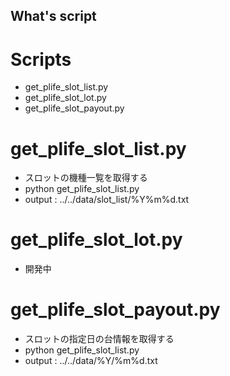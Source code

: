 What's script
----------------------------------------------
# Scripts
 - get_plife_slot_list.py
 - get_plife_slot_lot.py
 - get_plife_slot_payout.py

# get_plife_slot_list.py
 - スロットの機種一覧を取得する
 - python get_plife_slot_list.py
 - output : ../../data/slot_list/%Y%m%d.txt
 
# get_plife_slot_lot.py
 - 開発中

# get_plife_slot_payout.py
  - スロットの指定日の台情報を取得する
  - python get_plife_slot_list.py
  - output : ../../data/%Y/%m%d.txt
